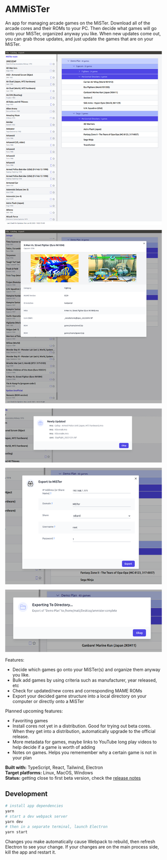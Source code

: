 # AMMiSTer

An app for managing arcade games on the MiSTer. Download all of the arcade cores and their ROMs to your PC. Then decide what games will go onto your MiSTer, organized anyway you like. When new updates come out, you can grab those updates, and just update the games that are on your MiSTer.

![screenshot-plan](https://github.com/city41/AMMiSTer/blob/main/screenshot-plan.png?raw=true)

![screenshot-detail](https://github.com/city41/AMMiSTer/blob/main/screenshot-detail.png?raw=true)

![screenshot-newlyUpdated](https://github.com/city41/AMMiSTer/blob/main/screenshot-newlyUpdated.png?raw=true)

![screenshot-exportToMister](https://github.com/city41/AMMiSTer/blob/main/screenshot-exportToMister.png?raw=true)

![screenshot-exportToDirectory](https://github.com/city41/AMMiSTer/blob/main/screenshot-exportToDirectory.png?raw=true)

Features:

- Decide which games go onto your MiSTer(s) and organize them anyway you like.
- Bulk add games by using criteria such as manufacturer, year released, etc
- Check for updated/new cores and corresponding MAME ROMs
- Export your decided game structure into a local directory on your computer or directly onto a MiSTer

Planned upcoming features:

- Favoriting games
- Install cores not yet in a distribution. Good for trying out beta cores. When they get into a distribution, automatically upgrade to the official release.
- More metadata for games, maybe links to YouTube long play videos to help decide if a game is worth of adding
- Notes on games. Helps you rememember why a certain game is not in your plan

**Built with:** TypeScript, React, Tailwind, Electron  
**Target platforms:** Linux, MacOS, Windows  
**Status:** getting close to first beta version, check the [release notes](https://github.com/city41/AMMiSTer/blob/main/RELEASE_NOTES.md)

## Development

```bash
# install app dependencies
yarn
# start a dev webpack server
yarn dev
# then in a separate terminal, launch Electron
yarn start
```

Changes you make automatically cause Webpack to rebuild, then refresh Electron to see your change. If your changes are on the main process side, kill the app and restart it.
